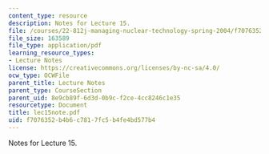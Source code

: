 ```yaml
---
content_type: resource
description: Notes for Lecture 15.
file: /courses/22-812j-managing-nuclear-technology-spring-2004/f7076352b4b6c7817fc5b4fe4bd577b4_lec15note.pdf
file_size: 163589
file_type: application/pdf
learning_resource_types:
- Lecture Notes
license: https://creativecommons.org/licenses/by-nc-sa/4.0/
ocw_type: OCWFile
parent_title: Lecture Notes
parent_type: CourseSection
parent_uid: 8e9cb89f-6d3d-0b9c-f2ce-4cc8246c1e35
resourcetype: Document
title: lec15note.pdf
uid: f7076352-b4b6-c781-7fc5-b4fe4bd577b4
---
```

Notes for Lecture 15.